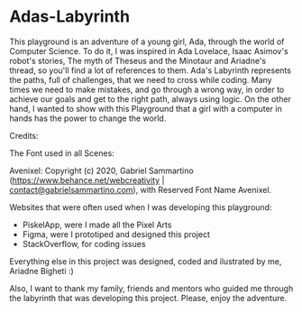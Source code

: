 # Adas-Labyrinth

This playground is an adventure of a young girl, Ada, through the world of Computer Science.
To do it, I was inspired in Ada Lovelace, Isaac Asimov's robot's stories, The myth of Theseus and the Minotaur and Ariadne's thread, so you'll find a lot of references to them.
Ada's Labyrinth represents the paths, full of challenges, that we need to cross while coding. Many times we need to make mistakes, and go through a wrong way, in order to achieve our goals and get to the right path, always using logic.
On the other hand, I wanted to show with this Playground that a girl with a computer in hands has the power to change the world.

Credits:

The Font used in all Scenes:

Avenixel: Copyright (c) 2020, Gabriel Sammartino (https://www.behance.net/webcreativity | contact@gabrielsammartino.com), with Reserved Font Name Avenixel.

Websites that were often used when I was developing this playground:

- PiskelApp, were I made all the Pixel Arts
- Figma, were I prototiped and designed this project
- StackOverflow, for coding issues

Everything else in this project was designed, coded and ilustrated by me, Ariadne Bigheti :)

Also, I want to thank my family, friends and mentors who guided me through the labyrinth that was developing this project. 
Please, enjoy the adventure.

